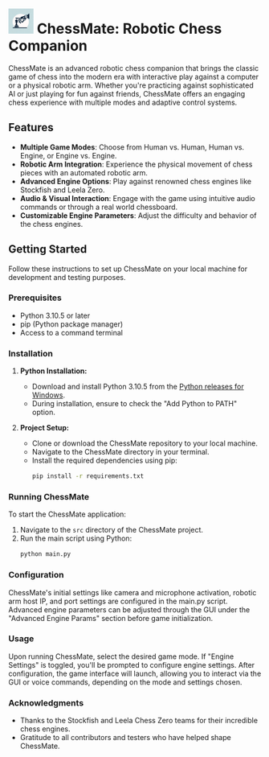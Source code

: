<h1>
    <img src="./img/logo.png" alt="Logo" width="50" height="50">
ChessMate: Robotic Chess Companion 
</h1>

ChessMate is an advanced robotic chess companion that brings the classic game of chess into the modern era with interactive play against a computer or a physical robotic arm. Whether you're practicing against sophisticated AI or just playing for fun against friends, ChessMate offers an engaging chess experience with multiple modes and adaptive control systems.

## Features

- **Multiple Game Modes**: Choose from Human vs. Human, Human vs. Engine, or Engine vs. Engine.
- **Robotic Arm Integration**: Experience the physical movement of chess pieces with an automated robotic arm.
- **Advanced Engine Options**: Play against renowned chess engines like Stockfish and Leela Zero.
- **Audio & Visual Interaction**: Engage with the game using intuitive audio commands or through a real world chessboard.
- **Customizable Engine Parameters**: Adjust the difficulty and behavior of the chess engines.

## Getting Started

Follow these instructions to set up ChessMate on your local machine for development and testing purposes.

### Prerequisites

- Python 3.10.5 or later
- pip (Python package manager)
- Access to a command terminal

### Installation

1. **Python Installation:**
   - Download and install Python 3.10.5 from the [Python releases for Windows](https://www.python.org/downloads/windows/).
   - During installation, ensure to check the "Add Python to PATH" option.

2. **Project Setup:**
   - Clone or download the ChessMate repository to your local machine.
   - Navigate to the ChessMate directory in your terminal.
   - Install the required dependencies using pip:
     ```bash
     pip install -r requirements.txt
     ```

### Running ChessMate

To start the ChessMate application:

1. Navigate to the `src` directory of the ChessMate project.
2. Run the main script using Python:
   ```bash
   python main.py
   ```

### Configuration

ChessMate's initial settings like camera and microphone activation, robotic arm host IP, and port settings are configured in the main.py script. Advanced engine parameters can be adjusted through the GUI under the "Advanced Engine Params" section before game initialization.

### Usage

Upon running ChessMate, select the desired game mode. If "Engine Settings" is toggled, you'll be prompted to configure engine settings. After configuration, the game interface will launch, allowing you to interact via the GUI or voice commands, depending on the mode and settings chosen.

### Acknowledgments

- Thanks to the Stockfish and Leela Chess Zero teams for their incredible chess engines.
- Gratitude to all contributors and testers who have helped shape ChessMate.

